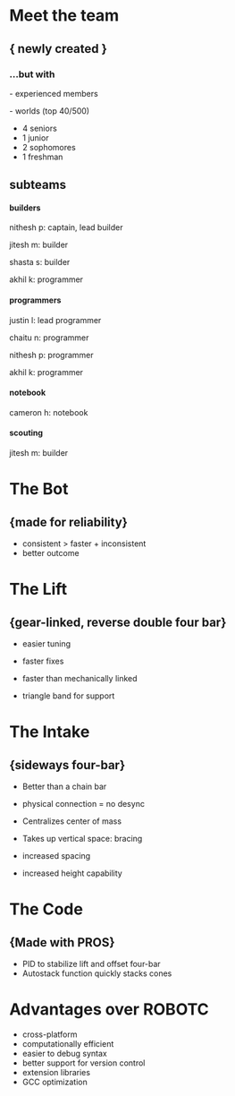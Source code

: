 # Meet the team


## { newly created }
### ...but with
\- experienced members

\- worlds (top 40/500)

* 4 seniors
* 1 junior
* 2 sophomores
* 1 freshman


## subteams
#### builders
nithesh p: captain, lead builder

jitesh m: builder

shasta s: builder

akhil k: programmer

#### programmers
justin l: lead programmer

chaitu n: programmer

nithesh p: programmer

akhil k: programmer


#### notebook
cameron h: notebook

#### scouting
jitesh m: builder



# The Bot
## {made for reliability}

- consistent > faster + inconsistent
- better outcome



# The Lift
## {gear-linked, reverse double four bar}

- easier tuning
- faster fixes


- faster than mechanically linked
- triangle band for support



# The Intake
## {sideways four-bar}

- Better than a chain bar
 - physical connection = no desync
- Centralizes center of mass


- Takes up vertical space: bracing
 - increased spacing
 - increased height capability



# The Code
## {Made with PROS}
- PID to stabilize lift and offset four-bar
- Autostack function quickly stacks cones


# Advantages over  ROBOTC
- cross-platform
- computationally efficient
- easier to debug syntax
- better support for version control
- extension libraries
- GCC optimization